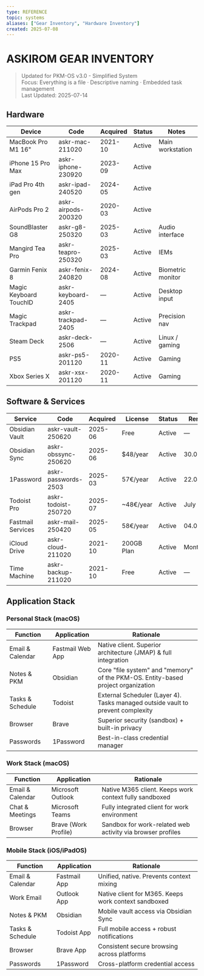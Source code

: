 ```yaml
---
type: REFERENCE
topic: systems
aliases: ["Gear Inventory", "Hardware Inventory"]
created: 2025-07-08
---
```


# ASKIROM GEAR INVENTORY

> Updated for PKM-OS v3.0 - Simplified System  
> Focus: Everything is a file · Descriptive naming · Embedded task management  
> Last Updated: 2025-07-14

## Hardware

| Device                 | Code                | Acquired | Status | Notes             |
| ---------------------- | ------------------- | -------- | ------ | ----------------- |
| MacBook Pro M1 16"     | askr-mac-211020     | 2021-10  | Active | Main workstation  |
| iPhone 15 Pro Max      | askr-iphone-230920  | 2023-09  | Active |                   |
| iPad Pro 4th gen       | askr-ipad-240520    | 2024-05  | Active |                   |
| AirPods Pro 2          | askr-airpods-200320 | 2020-03  | Active |                   |
| SoundBlaster G8        | askr-g8-250320      | 2025-03  | Active | Audio interface   |
| Mangird Tea Pro        | askr-teapro-250320  | 2025-03  | Active | IEMs              |
| Garmin Fenix 8         | askr-fenix-240820   | 2024-08  | Active | Biometric monitor |
| Magic Keyboard TouchID | askr-keyboard-2405  | —        | Active | Desktop input     |
| Magic Trackpad         | askr-trackpad-2405  | —        | Active | Precision nav     |
| Steam Deck             | askr-deck-2506      | —        | Active | Linux / gaming    |
| PS5                    | askr-ps5-201120     | 2020-11  | Active | Gaming            |
| Xbox Series X          | askr-xsx-201120     | 2020-11  | Active | Gaming            |

## Software & Services

| Service           | Code                | Acquired | License    | Status | Renewal    |
| ----------------- | ------------------- | -------- | ---------- | ------ | ---------- |
| Obsidian Vault    | askr-vault-250620   | 2025-06  | Free       | Active | —          |
| Obsidian Sync     | askr-obssync-250620 | 2025-06  | $48/year   | Active | 30.06.2026 |
| 1Password         | askr-passwords-2503 | 2025-03  | 57€/year   | Active | 22.04.2026 |
| Todoist Pro       | askr-todoist-250720 | 2025-07  | ~48€/year  | Active | July 2026  |
| Fastmail Services | askr-mail-250420    | 2025-05  | 58€/year   | Active | 04.05.2028 |
| iCloud Drive      | askr-cloud-211020   | 2021-10  | 200GB Plan | Active | Monthly    |
| Time Machine      | askr-backup-211020  | 2021-10  | Free       | Active | —          |

## Application Stack

### Personal Stack (macOS)

| Function         | Application      | Rationale                                                                        |
| ---------------- | ---------------- | -------------------------------------------------------------------------------- |
| Email & Calendar | Fastmail Web App | Native client. Superior architecture (JMAP) & full integration                   |
| Notes & PKM      | Obsidian         | Core "file system" and "memory" of the PKM-OS. Entity-based project organization |
| Tasks & Schedule | Todoist          | External Scheduler (Layer 4). Tasks managed outside vault to prevent complexity  |
| Browser          | Brave            | Superior security (sandbox) + built-in privacy                                   |
| Passwords        | 1Password        | Best-in-class credential manager                                                 |

### Work Stack (macOS)

| Function         | Application          | Rationale                                                  |
| ---------------- | -------------------- | ---------------------------------------------------------- |
| Email & Calendar | Microsoft Outlook    | Native M365 client. Keeps work context fully sandboxed     |
| Chat & Meetings  | Microsoft Teams      | Fully integrated client for work environment               |
| Browser          | Brave (Work Profile) | Sandbox for work-related web activity via browser profiles |

### Mobile Stack (iOS/iPadOS)

| Function         | Application  | Rationale                                            |
| ---------------- | ------------ | ---------------------------------------------------- |
| Email & Calendar | Fastmail App | Unified, native. Prevents context mixing             |
| Work Email       | Outlook App  | Native client for M365. Keeps work context sandboxed |
| Notes & PKM      | Obsidian     | Mobile vault access via Obsidian Sync                |
| Tasks & Schedule | Todoist App  | Full mobile access + robust notifications            |
| Browser          | Brave App    | Consistent secure browsing across platforms          |
| Passwords        | 1Password    | Cross-platform credential access                     |
